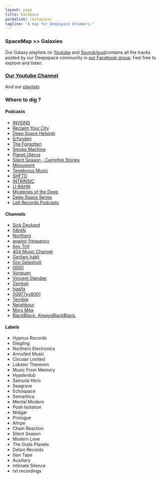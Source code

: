 ```yaml
---
layout: page
title: Database
permalink: /database/
tagline: "A map for Deepspace Dreamers."
---
```


### SpaceMap >> Galaxies

Our Galaxy playlists on [Youtube](https://www.youtube.com/playlist?list=PLXG1UxdN3qL8iPlQNm8RAxA1p9zlXvEa8) and [Soundcloud](https://soundcloud.com/deepspace-dreams/sets/galaxy)contains all the tracks posted by our Deepspace community in [our Facebook group](https://www.facebook.com/groups/deepspacedreams/). Feel free to explore and listen.

### [Our Youtube Channel](https://www.youtube.com/channel/UCx6qpL85eEaqOAb0hz5N66w)

And our [playlists](./../playlists/)

### Where to dig ?

#### Podcasts

-	[INVEINS](https://soundcloud.com/inveins-podcast)
-	[Reclaim Your City](https://soundcloud.com/reclaim-your-city)
-	[Deep Space Helsinki](https://soundcloud.com/deep-space-helsinki)
-	[Erfunden](https://soundcloud.com/erfunden-podcast)
-	[The Forgotten](https://soundcloud.com/theforgottenrec)
-	[Smoke Machine](https://soundcloud.com/smokemachinetaipei)
-	[Planet Uterus](https://soundcloud.com/planet-uterus)
-	[Silent Season - Campfire Stories](https://soundcloud.com/silent-season/sets/campfire-stories)
-	[Monument](https://soundcloud.com/monument-podcast)
-	[Tenebrous Music](https://soundcloud.com/tenebrousmusic/sets/tenebrous-music-podcasts)
-	[SHFTD](https://soundcloud.com/shftd-uk)
-	[INTRINSIC](https://soundcloud.com/experimentintrinsic)
-	[U-BAHN](https://soundcloud.com/ubahncollective)
-	[Mysteries of the Deep](https://soundcloud.com/mysteriesofthedeep)
-	[Deep Space Series](https://soundcloud.com/deep-space-series)
-	[Lett Records Podcasts](https://soundcloud.com/lett-records/sets/lett-records-podcast)

#### Channels

-	[Sick Deckard](https://www.youtube.com/channel/UCKsTGkFAuM91uF2iXALXgFw)
-	[0AntN](https://www.youtube.com/user/0AntN)
-	[Northern](https://www.youtube.com/channel/UCraEC8Lh4lxRA3EjB946E-w)
-	[аналог frequency](https://www.youtube.com/user/AnalogFrequency)
-	[Axy Tmt](https://www.youtube.com/channel/UCW0cy1e_gx-fDcrLOtrZZxA)
-	[404 Music Channel](https://www.youtube.com/channel/UCrFGIVV9sU7MOzJXdMzXIGg)
-	[Gerliani Irakli](https://www.youtube.com/channel/UC5YK3oE2H9CeSbBI0-3dvNA)
-	[Givi Gelashvili](https://www.youtube.com/channel/UCMo5O8BBA2UMSt84hEvJaXQ)
-	[0000](https://www.youtube.com/channel/UC0MbImAZ5VBy0CKANa17Rrg)
-	[Voneuen](https://www.youtube.com/channel/UCoVyiE9AoxvNGRFrR9Ky5-Q)
-	[Vincent Glandier](https://www.youtube.com/channel/UCsJyGt7k004-xgygG-uvR-g)
-	[Zeinkali](https://www.youtube.com/user/ZeinkalI)
-	[hiasfq](https://www.youtube.com/user/aeoization)
-	[00977xy8001](https://www.youtube.com/user/SoilKMusic)
-	[Terrible](https://www.youtube.com/channel/UCUH5hdMiOY_DpRC8vUOIL0w)
-	[Neighbour](https://www.youtube.com/channel/UC76NsGz6J2nzEbdC9EDbOpg)
-	[Mors Mea](https://www.youtube.com/channel/UCn5ESyk_uJorgaFtwzU4thQ)
-	[BlackBlack. AlwaysBlackBlack.](https://www.youtube.com/channel/UC4onJ5EdY2xry7vO7jqqXDQ)

#### Labels

-	Hypnus Records
- Giegling
- Northern Electronics
-	Annulled Music
-	Circular Limited
-	Lobster Theremin
-	Music From Memory
- Hypderdub
- Samurai Horo
- Seagrave
- Echospace
- Semantica
- Mental Modern
- Posh Isolation
- Midgar
- Prologue
- Ahrpe
- Chain Reaction
- Silent Season
- Modern Love
- The Gods Planets
- Delsin Records
- Ilian Tape
- Auxiliary
- Intimate Silence
- txt recordings
